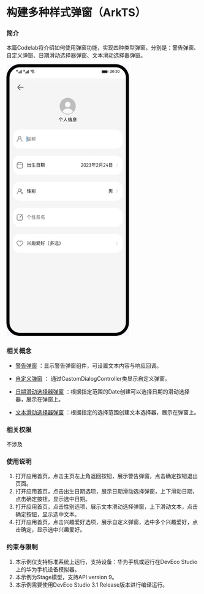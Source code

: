 # 构建多种样式弹窗（ArkTS）

### 简介
本篇Codelab将介绍如何使用弹窗功能，实现四种类型弹窗。分别是：警告弹窗、自定义弹窗、日期滑动选择器弹窗、文本滑动选择器弹窗。

![](screenshots/device/MultipeDialog.gif)

### 相关概念
- [警告弹窗](https://developer.harmonyos.com/cn/docs/documentation/doc-references-V3/ts-methods-alert-dialog-box-0000001478341185-V3?catalogVersion=V3) ：显示警告弹窗组件，可设置文本内容与响应回调。

- [自定义弹窗](https://developer.harmonyos.com/cn/docs/documentation/doc-references-V3/ts-methods-custom-dialog-box-0000001477981237-V3?catalogVersion=V3) ： 通过CustomDialogController类显示自定义弹窗。

- [日期滑动选择器弹窗](https://developer.harmonyos.com/cn/docs/documentation/doc-references-V3/ts-methods-datepicker-dialog-0000001427902500-V3?catalogVersion=V3) ：根据指定范围的Date创建可以选择日期的滑动选择器，展示在弹窗上。

- [文本滑动选择器弹窗](https://developer.harmonyos.com/cn/docs/documentation/doc-references-V3/ts-methods-textpicker-dialog-0000001427584912-V3?catalogVersion=V3) ：根据指定的选择范围创建文本选择器，展示在弹窗上。

### 相关权限

不涉及

### 使用说明

1. 打开应用首页，点击主页左上角返回按钮，展示警告弹窗，点击确定按钮退出页面。
2. 打开应用首页，点击出生日期选项，展示日期滑动选择弹窗，上下滑动日期，点击确定按钮，显示选中日期。
3. 打开应用首页，点击性别选项，展示文本滑动选择弹窗，上下滑动文本，点击确定按钮，显示选中文本。
4. 打开应用首页，点击兴趣爱好选项，展示自定义弹窗，选中多个兴趣爱好，点击确定，显示选中兴趣爱好。

### 约束与限制

1. 本示例仅支持标准系统上运行，支持设备：华为手机或运行在DevEco Studio上的华为手机设备模拟器。
2. 本示例为Stage模型，支持API version 9。
3. 本示例需要使用DevEco Studio 3.1 Release版本进行编译运行。
